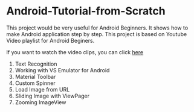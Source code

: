 Android-Tutorial-from-Scratch
=============================

This project would be very useful for Android Beginners. It shows how to make Android application step by step.
This project is based on Youtube Video playlist for Android Beginers. 

If you want to watch the video clips, you can click [here](https://www.youtube.com/watch?v=7qw-zl9XGd4&list=PLaoF-xhnnrRWHtmb8ZGmu8N4Wl2Zr26V7)

1. Text Recognition
2. Working with VS Emulator for Android
3. Material Toolbar
4. Custom Spinner
5. Load Image from URL
6. Sliding Image with ViewPager
7. Zooming ImageView

